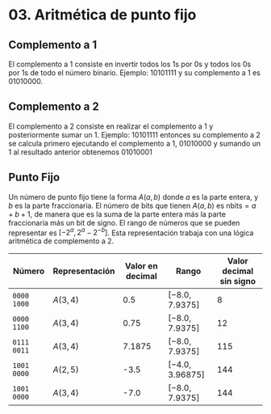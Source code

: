 # 03. Aritmética de punto fijo



## Complemento a 1
El complemento a 1 consiste en invertir todos los 1s por 0s y todos los 0s por 1s de todo el número binario. Ejemplo: $1010 1111$ y su complemento a 1 es $01010000$.

## Complemento a 2
El complemento a 2 consiste en realizar el complemento a 1 y posteriormente sumar un 1. Ejemplo: $1010 1111$ entonces su complemento a 2 se calcula primero ejecutando el complemento a 1, $0101 0000$ y sumando un 1 al resultado anterior obtenemos $0101 0001$

## Punto Fijo

Un número de punto fijo tiene la forma $A(a,b)$ donde $a$ es la parte entera, y $b$  es la parte fraccionaria. El número de bits que tienen $A(a,b)$ es $\text{nbits} = a+b+1$, de manera que es la suma de la parte entera más la parte fraccionaria más un bit de signo. El rango de números que se pueden representar es $[-2^{a}, 2^{a} - 2^{-b}]$. Esta representación trabaja con una lógica aritmética de complemento a 2.

| Número      | Representación | Valor en decimal | Rango            | Valor decimal sin signo |
| ----------- | -------------- | ---------------- | ---------------- | ----------------------- |
| `0000 1000` | $A(3,4)$       | 0.5              | $[-8.0, 7.9375]$ | 8                       |
| `0000 1100` | $A(3,4)$       | 0.75             | $[-8.0, 7.9375]$ | 12                      |
| `0111 0011` | $A(3,4)$       | 7.1875           | $[-8.0, 7.9375]$ | 115                     |
| `1001 0000` | $A(2,5)$       | -3.5             | $[-4.0,3.96875]$ | 144                     |
| `1001 0000` | $A(3,4)$       |  -7.0                | $[-8.0, 7.9375]$ | 144                     |
